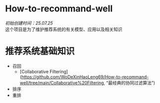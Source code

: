 # How-to-recommand-well
*初始创建时间：25.07.25*  
这个项目是为了维护推荐系统的有关模型、应用以及相关知识

# 推荐系统基础知识
- 召回
  - [Collaborative Filtering](https://github.com/WoDeXinHaoLeng69/How-to-recommand-well/tree/main/Collaborative%20Filtering, “最经典的协同过滤算法”)
- 排序
- 重排
